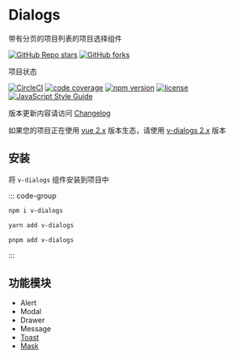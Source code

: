 # Dialogs

带有分页的项目列表的项目选择组件

[![GitHub Repo stars](https://img.shields.io/github/stars/terryz/v-dialogs?style=social)](https://github.com/TerryZ/v-dialogs) [![GitHub forks](https://img.shields.io/github/forks/terryz/v-dialogs?style=social)](https://github.com/TerryZ/v-dialogs)

项目状态

[![CircleCI](https://dl.circleci.com/status-badge/img/gh/TerryZ/v-dialogs/tree/master.svg?style=svg)](https://dl.circleci.com/status-badge/redirect/gh/TerryZ/v-dialogs/tree/master) [![code coverage](https://codecov.io/gh/TerryZ/v-dialogs/branch/master/graph/badge.svg?token=FmdV7kVgIp)](https://codecov.io/gh/TerryZ/v-dialogs) [![npm version](https://img.shields.io/npm/v/v-dialogs.svg)](https://www.npmjs.com/package/v-dialogs) [![license](https://img.shields.io/badge/license-MIT-brightgreen.svg)](https://mit-license.org/) [![JavaScript Style Guide](https://img.shields.io/badge/code_style-standard-brightgreen.svg)](https://standardjs.com)

版本更新内容请访问 [Changelog](https://github.com/TerryZ/v-dialogs/blob/dev/CHANGELOG-CN.md)

如果您的项目正在使用 [vue 2.x](https://v2.vuejs.org/v2/guide/) 版本生态，请使用 [v-dialogs 2.x](https://github.com/TerryZ/v-dialogs/tree/dev-vue-2) 版本

## 安装

将 `v-dialogs` 组件安装到项目中

::: code-group

```sh [npm]
npm i v-dialogs
```

```sh [yarn]
yarn add v-dialogs
```

```sh [pnpm]
pnpm add v-dialogs
```

:::

## 功能模块

- Alert
- Modal
- Drawer
- Message
- [Toast](./toast)
- [Mask](./mask)
